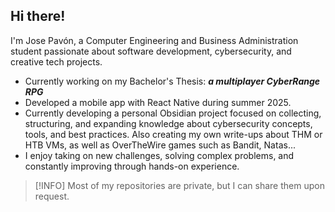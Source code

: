 ## Hi there!
I'm Jose Pavón, a Computer Engineering and Business Administration student passionate about software development, cybersecurity, and creative tech projects.   
- Currently working on my Bachelor's Thesis: **_a multiplayer CyberRange RPG_**  
- Developed a mobile app with React Native during summer 2025.  
- Currently developing a personal Obsidian project focused on collecting, structuring, and expanding knowledge about cybersecurity concepts, tools, and best practices. Also creating my own write-ups about THM or HTB VMs, as well as OverTheWire games
  such as Bandit, Natas...
- I enjoy taking on new challenges, solving complex problems, and constantly improving through hands-on experience.

>[!INFO] Most of my repositories are private, but I can share them upon request.
